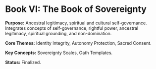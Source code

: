 # Book VI: The Book of Sovereignty

**Purpose:** Ancestral legitimacy, spiritual and cultural self-governance. Integrates concepts of self-governance, rightful power, ancestral legitimacy, spiritual grounding, and non-domination.

**Core Themes:** Identity Integrity, Autonomy Protection, Sacred Consent.

**Key Concepts:** Sovereignty Scales, Oath Templates.

**Status:** Finalized.
